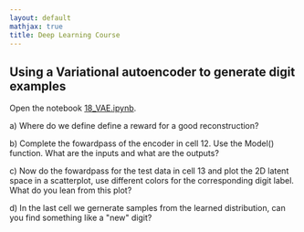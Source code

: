 ```yaml
---
layout: default
mathjax: true
title: Deep Learning Course 
---
```

## Using a Variational autoencoder to generate digit examples

Open the notebook [18_VAE.ipynb](https://github.com/tensorchiefs/dl_course/blob/master/notebooks/18_VAE_solution.ipynb).

a) Where do we define define a reward for a good reconstruction?

b) Complete the fowardpass of the encoder in cell 12. Use the Model() function. What are the inputs and what are the outputs?

c) Now do the fowardpass for the test data in cell 13 and plot the 2D latent space in a scatterplot, use different colors for the corresponding digit label.
What do you lean from this plot?

d) In the last cell we gernerate samples from the learned distribution, can you find something like a "new" digit?